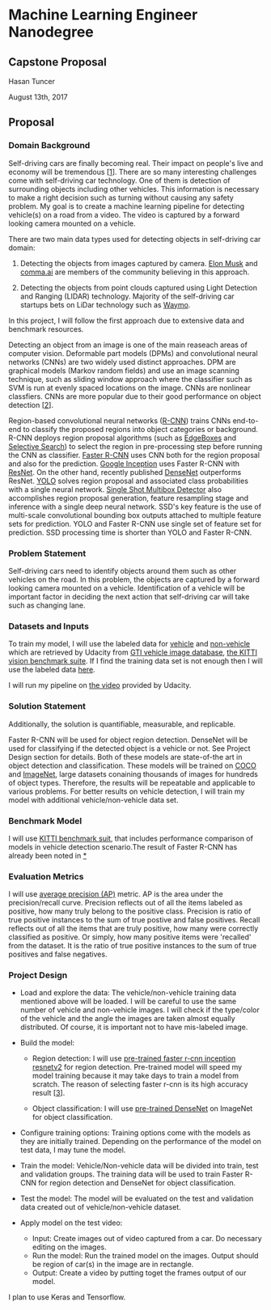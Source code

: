 # Machine Learning Engineer Nanodegree
## Capstone Proposal
Hasan Tuncer

August 13th, 2017

## Proposal

### Domain Background

Self-driving cars are finally becoming real. Their impact on people's live and economy will be tremendous [[1](https://medium.com/startup-grind/mind-blowing-driverless-future-fcc5197d509)]. There are so many interesting challenges come with self-driving car technology. One of them is detection of surrounding objects including other vehicles. This information is necessary to make a right decision such as turning without causing any safety problem.   My goal is to create a machine learning pipeline for detecting vehicle(s) on a road from a video. The video is captured by a forward looking camera mounted on a vehicle.

There are two main data types used for detecting objects in self-driving car domain:

1) Detecting the objects from images captured by camera. [Elon Musk](https://www.youtube.com/watch?v=zIwLWfaAg-8&feature=youtu.be&t=14m48s) and [comma.ai](https://comma.ai) are members of the community believing in this approach.  

2) Detecting the objects from point clouds captured using Light Detection and Ranging (LIDAR) technology. Majority of the self-driving car startups bets on LiDar technology such as [Waymo](https://waymo.com). 

In this project, I will follow the first approach due to extensive data and benchmark resources. 

Detecting an object from an image is one of the main reaseach areas of computer vision. Deformable part models (DPMs) and convolutional neural networks (CNNs) are two widely used distinct approaches. DPM are graphical models (Markov random fields) and use an image scanning technique, such as sliding window approach where the classifier such as SVM is run at evenly spaced locations on the image. CNNs are nonlinear classfiers. CNNs are more popular due to their good performance on object detection [[2](https://arxiv.org/pdf/1409.5403.pdf)]. 


Region-based convolutional neural networks ([R-CNN](https://arxiv.org/abs/1311.2524)) trains CNNs end-to-end to classify the proposed regions into object categories or background. R-CNN deploys region proposal algorithms (such as [EdgeBoxes](https://www.microsoft.com/en-us/research/publication/edge-boxes-locating-object-proposals-from-edges/) and [Selective Search](https://www.koen.me/research/pub/vandesande-iccv2011.pdf)) to select the region in pre-processing step before running the CNN as classifier. [Faster R-CNN](https://arxiv.org/pdf/1506.01497.pdf) uses CNN both for the region proposal and also for the prediction. [Google Inception](https://arxiv.org/abs/1409.4842) uses Faster R-CNN with [ResNet](https://arxiv.org/abs/1512.03385). On the other hand, recently published [DenseNet](https://arxiv.org/pdf/1608.06993.pdf) outperforms ResNet. [YOLO](https://arxiv.org/abs/1506.02640) solves region proposal and associated class probabilities with a single neural network. [Single Shot Multibox Detector](https://arxiv.org/abs/1512.02325) also accomplishes  region proposal generation, feature resampling stage and inference with a single deep neural network.  SSD's key feature is the use of multi-scale convolutional bounding box outputs attached to multiple feature sets for prediction. YOLO and Faster R-CNN use single set of feature set for prediction. SSD processing time is shorter than YOLO and Faster R-CNN.


### Problem Statement

Self-driving cars need to identify objects around them such as other vehicles on the road. In this problem, the objects are captured by a forward looking camera mounted on a vehicle. Identification of a vehicle will be important factor in deciding the next action that self-driving car will take such as changing lane.



### Datasets and Inputs

To train my model, I will use the labeled data for [vehicle](https://s3.amazonaws.com/udacity-sdc/Vehicle_Tracking/vehicles.zip) and [non-vehicle](https://s3.amazonaws.com/udacity-sdc/Vehicle_Tracking/non-vehicles.zip) which are retrieved by Udacity from  [GTI vehicle image database](http://www.gti.ssr.upm.es/data/Vehicle_database.html), [the KITTI vision benchmark suite](http://www.cvlibs.net/datasets/kitti/). If I find the training data set is not enough then I will use the labeled data [here](https://github.com/udacity/self-driving-car/tree/master/annotations).

I will run my pipeline on [the video](https://github.com/udacity/CarND-Vehicle-Detection/blob/master/project_video.mp4) provided by Udacity.


### Solution Statement

Additionally, the solution is quantifiable, measurable, and replicable.

Faster R-CNN will be used for object region detection. DenseNet will be used for classifying if the detected object is a vehicle or not. See Project Design section for details. Both of these models are state-of-the art in object detection and classification. These models will be trained on [COCO](http://mscoco.org) and [ImageNet](http://www.image-net.org), large datasets conaining thousands of images for hundreds of object types. Therefore, the results will be repeatable and applicable to various problems. For better results on vehicle detection, I will train my model with additional vehicle/non-vehicle data set.


### Benchmark Model

I will use [KITTI benchmark suit](http://www.cvlibs.net/datasets/kitti/eval_object.php), that includes performance comparison of models in vehicle detection scenario.The result of Faster R-CNN has already been noted in [*](http://www.cvlibs.net/datasets/kitti/eval_object_detail.php?&result=3a25efaffca8895ffba2a65a5cbe4254d8dda259) 


### Evaluation Metrics

I will use [average precision (AP)](http://homepages.inf.ed.ac.uk/ckiw/postscript/ijcv_voc09.pdf) metric. AP is the area under the precision/recall curve. Precision reflects out of all the items labeled as positive, how many truly belong to the positive class. Precision is ratio of true positive instances to the sum of true postive and false positives. Recall reflects out of all the items that are truly positive, how many were correctly classified as positive. Or simply, how many positive items were 'recalled' from the dataset. It is  the ratio of true positive instances to the sum of true positives and false negatives.  


### Project Design

* Load and explore the data: The vehicle/non-vehicle training data mentioned above will be loaded. I will be careful to use the same number of vehicle and non-vehicle images. I will check if the type/color of the vehicle and the angle the images are taken almost equally distributed. Of course, it is important not to have mis-labeled image.

* Build the model: 
  * Region detection: I will use [pre-trained faster r-cnn inception resnetv2](https://github.com/tensorflow/models/blob/master/object_detection/g3doc/detection_model_zoo.md) for region detection. Pre-trained model will speed my model training because it may take days to train a model from scratch. The reason of selecting faster r-cnn is its high accuracy result [[3](https://arxiv.org/abs/1611.10012)]. 
  
  * Object classification: I will use [pre-trained DenseNet](https://github.com/liuzhuang13/DenseNet) on ImageNet for object classification.

* Configure training options: Training options come with the models as they are initially trained. Depending on the performance of the model on test data, I may tune the model.

* Train the model: Vehicle/Non-vehicle data will be divided into train, test and validation groups. The training data will be used to train Faster R-CNN  for region detection and DenseNet for object classification. 

* Test the model: The model will be evaluated on the test and validation data created out of vehicle/non-vehicle dataset. 

* Apply model on the test video: 
  * Input: Create images out of video captured from a car.  Do necessary editing on the images.
  * Run the model: Run the trained model on the images. Output should be region of  car(s) in the image are in rectangle.
  * Output: Create a video by putting toget the frames output of our model.

I plan to use Keras and Tensorflow.
